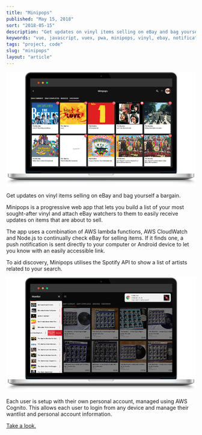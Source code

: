```yaml
---
title: "Minipops"
published: "May 15, 2018"
sort: "2018-05-15"
description: "Get updates on vinyl items selling on eBay and bag yourself a bargain."
keywords: "vue, javascript, vuex, pwa, minipops, vinyl, ebay, notification"
tags: "project, code"
slug: "minipops"
layout: "article"
---
```


![](./minipops-discover.png)

Get updates on vinyl items selling on eBay and bag yourself a bargain.

Minipops is a progressive web app that lets you build a list of your most sought-after vinyl and attach eBay watchers to them to easily receive updates on items that are about to sell.

The app uses a combination of AWS lambda functions, AWS CloudWatch and Node.js to continually check eBay for selling items. If it finds one, a push notification is sent directly to your computer or Android device to let you know with an easily accessible link.

To aid discovery, Minipops utilises the Spotify API to show a list of artists related to your search.

![](./minipops-list.png)

Each user is setup with their own personal account, managed using AWS Cognito. This allows each user to login from any device and manage their wantlist and personal account information.

[Take a look.](https://www.minipops.co.uk/)